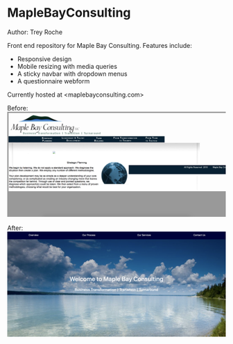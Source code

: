 # MapleBayConsulting

Author: Trey Roche

Front end repository for Maple Bay Consulting. 
Features include:
* Responsive design
* Mobile resizing with media queries
* A sticky navbar with dropdown menus 
* A questionnaire webform

Currently hosted at <maplebayconsulting.com>

Before:
![Before](/images/before.png)




After: 
![After](/images/after.png)
